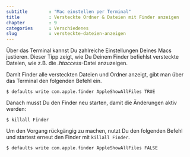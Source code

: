 ```yaml
---
subtitle        : "Mac einstellen per Terminal"
title           : Versteckte Ordner & Dateien mit Finder anzeigen
chapter         : 9
categories      : Verschiedenes
slug            : versteckte-dateien-anzeigen
---
```

Über das Terminal kannst Du zahlreiche Einstellungen Deines Macs
justieren. Dieser Tipp zeigt, wie Du Deinem Finder befiehlst versteckte
Dateien, wie z.B. die *.htaccess*-Datei anzuzeigen.
<!--more-->

Damit Finder alle versteckten Dateien und Ordner anzeigt, gibt man über
das Terminal den folgenden Befehl ein.

    $ defaults write com.apple.finder AppleShowAllFiles TRUE

Danach musst Du den Finder neu starten, damit die Änderungen aktiv
werden:

    $ killall Finder

Um den Vorgang rückgängig zu machen, nutzt Du den folgenden Befehl und
startest erneut den Finder mit `killall Finder`.

    $ defaults write com.apple.finder AppleShowAllFiles FALSE
